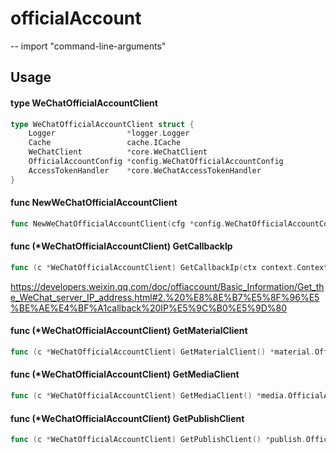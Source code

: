 # officialAccount
--
    import "command-line-arguments"


## Usage

#### type WeChatOfficialAccountClient

```go
type WeChatOfficialAccountClient struct {
	Logger                *logger.Logger
	Cache                 cache.ICache
	WeChatClient          *core.WeChatClient
	OfficialAccountConfig *config.WeChatOfficialAccountConfig
	AccessTokenHandler    *core.WeChatAccessTokenHandler
}
```


#### func  NewWeChatOfficialAccountClient

```go
func NewWeChatOfficialAccountClient(cfg *config.WeChatOfficialAccountConfig, logger *logger.Logger, cache cache.ICache) (*WeChatOfficialAccountClient, error)
```

#### func (*WeChatOfficialAccountClient) GetCallbackIp

```go
func (c *WeChatOfficialAccountClient) GetCallbackIp(ctx context.Context) (*response.GetCallBackIPRes, error)
```
https://developers.weixin.qq.com/doc/offiaccount/Basic_Information/Get_the_WeChat_server_IP_address.html#2.%20%E8%8E%B7%E5%8F%96%E5%BE%AE%E4%BF%A1callback%20IP%E5%9C%B0%E5%9D%80

#### func (*WeChatOfficialAccountClient) GetMaterialClient

```go
func (c *WeChatOfficialAccountClient) GetMaterialClient() *material.OfficialAccountMaterialClient
```

#### func (*WeChatOfficialAccountClient) GetMediaClient

```go
func (c *WeChatOfficialAccountClient) GetMediaClient() *media.OfficialAccountMediaClient
```

#### func (*WeChatOfficialAccountClient) GetPublishClient

```go
func (c *WeChatOfficialAccountClient) GetPublishClient() *publish.OfficialAccountPublishClient
```
